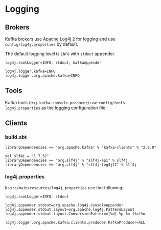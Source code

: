 # Logging

## Brokers

Kafka brokers use [Apache Log4j 2](https://logging.apache.org/log4j/2.x/) for logging and use `config/log4j.properties` by default.

The default logging level is `INFO` with `stdout` appender.

```text
log4j.rootLogger=INFO, stdout, kafkaAppender

log4j.logger.kafka=INFO
log4j.logger.org.apache.kafka=INFO
```

## Tools

Kafka tools (e.g. `kafka-console-producer`) use `config/tools-log4j.properties` as the logging configuration file.

## Clients

### build.sbt

```text
libraryDependencies += "org.apache.kafka" % "kafka-clients" % "2.8.0"

val slf4j = "1.7.32"
libraryDependencies += "org.slf4j" % "slf4j-api" % slf4j
libraryDependencies += "org.slf4j" % "slf4j-log4j12" % slf4j
```

### log4j.properties

In `src/main/resources/log4j.properties` use the following:

```text
log4j.rootLogger=INFO, stdout

log4j.appender.stdout=org.apache.log4j.ConsoleAppender
log4j.appender.stdout.layout=org.apache.log4j.PatternLayout
log4j.appender.stdout.layout.ConversionPattern=[%d] %p %m (%c)%n

log4j.logger.org.apache.kafka.clients.producer.KafkaProducer=ALL
```
